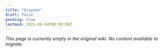 ```yaml
---
title: "Grayson"
draft: false
pending: true
lastmod: 2025-08-04T00:00:00Z
---
```


*This page is currently empty in the original wiki. No content available to migrate.*